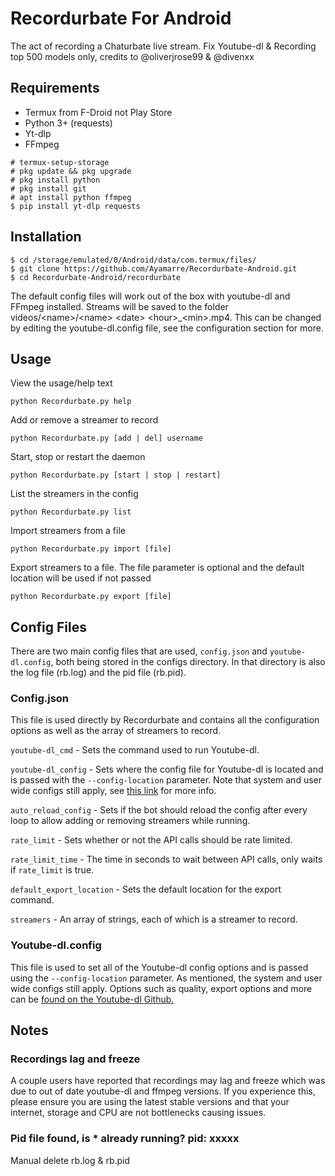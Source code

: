 # Recordurbate For Android
The act of recording a Chaturbate live stream. Fix Youtube-dl & Recording top 500 models only, credits to @oliverjrose99 & @divenxx

## Requirements
* Termux from F-Droid not Play Store
* Python 3+ (requests)
* Yt-dlp
* FFmpeg

```commandline
# termux-setup-storage
# pkg update && pkg upgrade
# pkg install python
# pkg install git
# apt install python ffmpeg
$ pip install yt-dlp requests
```
## Installation
```commandline
$ cd /storage/emulated/0/Android/data/com.termux/files/
$ git clone https://github.com/Ayamarre/Recordurbate-Android.git
$ cd Recordurbate-Android/recordurbate
```
The default config files will work out of the box with youtube-dl and FFmpeg installed. Streams will be saved to the folder videos/\<name>/\<name> \<date> \<hour>_\<min>.mp4. This can be changed by editing the youtube-dl.config file, see the configuration section for more. 
## Usage

View the usage/help text
```
python Recordurbate.py help
```

Add or remove a streamer to record
```
python Recordurbate.py [add | del] username
```

Start, stop or restart the daemon
```
python Recordurbate.py [start | stop | restart]
```

List the streamers in the config
```
python Recordurbate.py list
```

Import streamers from a file
```
python Recordurbate.py import [file]
```

Export streamers to a file. The file parameter is optional and the default location will be used if not passed
```
python Recordurbate.py export [file]
```

## Config Files
There are two main config files that are used, `config.json` and `youtube-dl.config`, both being stored in the configs directory. In that directory is also the log file (rb.log) and the pid file (rb.pid).

### Config.json
This file is used directly by Recordurbate and contains all the configuration options as well as the array of streamers to record.

`youtube-dl_cmd` - Sets the command used to run Youtube-dl. 

`youtube-dl_config` - Sets where the config file for Youtube-dl is located and is passed with the `--config-location` parameter. Note that system and user wide configs still apply, see [this link](https://github.com/ytdl-org/youtube-dl#configuration) for more info.

`auto_reload_config` - Sets if the bot should reload the config after every loop to allow adding or removing streamers while running.

`rate_limit` - Sets whether or not the API calls should be rate limited.

`rate_limit_time` - The time in seconds to wait between API calls, only waits if `rate_limit` is true.

`default_export_location` - Sets the default location for the export command.

`streamers` - An array of strings, each of which is a streamer to record.

### Youtube-dl.config
This file is used to set all of the Youtube-dl config options and is passed using the `--config-location` parameter. As mentioned, the system and user wide configs still apply. Options such as quality, export options and more can be [found on the Youtube-dl Github.](https://github.com/ytdl-org/youtube-dl)

## Notes

### Recordings lag and freeze
A couple users have reported that recordings may lag and freeze which was due to out of date youtube-dl and ffmpeg versions. If you experience this, please ensure you are using the latest stable versions and that your internet, storage and CPU are not bottlenecks causing issues.

### Pid file found, is * already running? pid: xxxxx
Manual delete rb.log & rb.pid 

